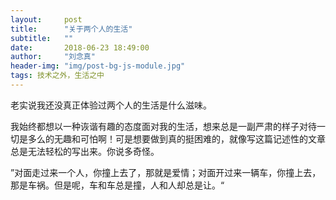 ```yaml
---
layout:     post
title:      "关于两个人的生活"
subtitle:   ""
date:       2018-06-23 18:49:00
author:     "刘念真"
header-img: "img/post-bg-js-module.jpg"
tags: 技术之外，生活之中
---
```


老实说我还没真正体验过两个人的生活是什么滋味。

我始终都想以一种诙谐有趣的态度面对我的生活，想来总是一副严肃的样子对待一切是多么的无趣和可怕啊！可是想要做到真的挺困难的，就像写这篇记述性的文章总是无法轻松的写出来。你说多奇怪。

”对面走过来一个人，你撞上去了，那就是爱情；对面开过来一辆车，你撞上去，那是车祸。但是呢，车和车总是撞，人和人却总是让。“

